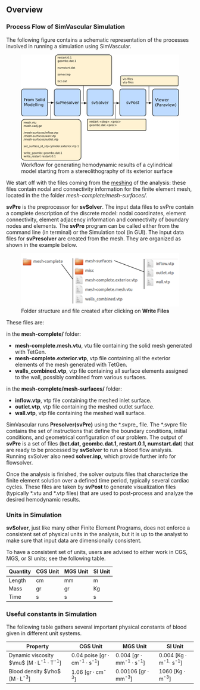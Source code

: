 ## Overview

### Process Flow of SimVascular Simulation 

The following figure contains a schematic representation of the processes involved in running a simulation using SimVascular.

<figure>
  <img class="svImg svImgLg" src="documentation/flowsolver/imgs/simulation_flowchart.png">
  <figcaption class="svCaption" >Workflow for generating hemodynamic results of a cylindrical model starting from a stereolithography of its exterior surface</figcaption>
</figure>

We start off with the files coming from the [meshing](docsMeshing.html) of the analysis: these files contain nodal and connectivity information for the finite element mesh, located in the the folder _mesh-complete/mesh-surfaces/_.


**svPre** is the preprocessor for **svSolver**. The input data files to svPre contain a complete description of the discrete model: nodal coordinates, element connectivity, element adjacency information and connectivity of boundary nodes and elements. The **svPre** program can be called either from the command line (in terminal) or the Simulation tool (in GUI). The input data files for **svPresolver** are created from the mesh. They are organized as shown in the example below.

<figure>
  <img class="svImg svImgMd" src="documentation/flowsolver/imgs/meshfiles.png">
  <figcaption class="svCaption" >Folder structure and file created after clicking on <b>Write Files</b></figcaption>
</figure>

These files are:

in the **mesh-complete/** folder: 

- **mesh-complete.mesh.vtu**, vtu file containing the solid mesh generated with TetGen.
- **mesh-complete.exterior.vtp**, vtp file containing all the exterior elements of the mesh generated with TetGen.
- **walls_combined.vtp**, vtp file containing all surface elements assigned to the wall, possibly combined from various surfaces. 

in the **mesh-complete/mesh-surfaces/** folder:

- **inflow.vtp**, vtp file containing the meshed inlet surface.
- **outlet.vtp**, vtp file containing the meshed outlet surface.
- **wall.vtp**, vtp file containing the meshed wall surface.


SimVascular runs **Presolver(svPre)** using the \*.svpre_ file. The \*.svpre file contains the set of instructions that define the boundary conditions, initial conditions, and geometrical configuration of our problem. The output of **svPre** is a set of files (**bct.dat, geombc.dat.1, restart.0.1, numstart.dat**) that are ready to be processed by **svSolver** to run a blood flow analysis. Running svSolver also need **solver.inp**, which provide further info for flowsolver.

Once the analysis is finished, the solver outputs files that characterize the finite element solution over a defined time period, typically several cardiac cycles. These files are taken by **svPost** to generate visualization files (typically *.vtu and *.vtp files) that are used to post-process and analyze the desired hemodynamic results. 

### Units in Simulation

**svSolver**, just like many other Finite Element Programs, does not enforce a consistent set of physical units in the analysis, but it is up to the analyst to make sure that input data are dimensionally consistent.

To have a consistent set of units, users are advised to either work in CGS, MGS, or SI units; see the following table. 

<table class="table table-bordered">
<thead>
<tr>
  <th>Quantity</th>
  <th>CGS Unit</th>
  <th>MGS Unit</th>
  <th>SI Unit</th>
</tr>
</thead>
<tr>
  <td>Length</td>
  <td>cm</td>
  <td>mm</td>
  <td>m</td>
</tr>
<tr>
  <td>Mass</td>
  <td>gr</td>
  <td>gr</td>
  <td>Kg</td>
</tr>
<tr>
  <td>Time</td>
  <td>s</td>
  <td>s</td>
  <td>s</td>
</tr>
</table>

### Useful constants in Simulation

The following table gathers several important physical constants of blood given in different unit
systems.

<table class="table table-bordered">
<thead>
<tr>
  <th>Property</th>
  <th>CGS Unit</th>
  <th>MGS Unit</th>
  <th>SI Unit</th>
</tr>
</thead>
<tr>
  <td>Dynamic viscosity $\mu$ [M · L<sup>-1</sup> · T<sup>-1</sup>]</td>
  <td>0.04 poise [gr · cm<sup>-1</sup> · s<sup>-1</sup>]</td>
  <td>0.004 [gr · mm<sup>-1</sup> · s<sup>-1</sup>]</td>
  <td>0.004 [Kg · m<sup>-1</sup>· s<sup>-1</sup>]</td>
</tr>
<tr>
  <td>Blood density $\rho$ [M · L<sup>-3</sup>]</td>
  <td>1.06 [gr · cm<sup>-3</sup>]</td>
  <td>0.00106 [gr · mm<sup>-3</sup>] </td>
  <td>1060 [Kg · m<sup>-3</sup>]</td>
</tr>
</table>

